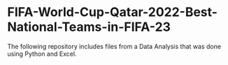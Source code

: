 # FIFA-World-Cup-Qatar-2022-Best-National-Teams-in-FIFA-23
The following repository includes files from a Data Analysis that was done using Python and Excel.
